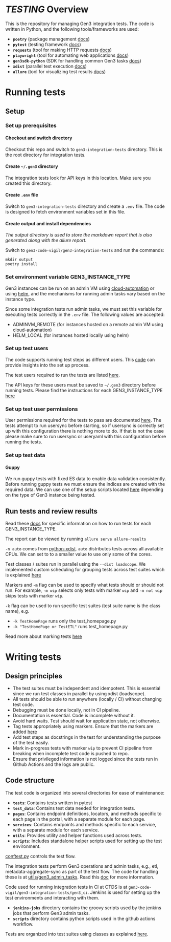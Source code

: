 # ***TESTING*** Overview
This is the repository for managing Gen3 integration tests. The code is written in Python, and the following tools/frameworks are used:

- **`poetry`** (package management [docs](https://python-poetry.org/docs/))
- **`pytest`** (testing framework [docs](https://docs.pytest.org/en/stable/))
- **`requests`** (tool for making HTTP requests [docs](https://docs.python-requests.org/en/master/))
- **`playwright`** (tool for automating web applications [docs](https://playwright.dev/python/docs/intro))
- **`gen3sdk-python`** (SDK for handling common Gen3 tasks [docs](https://github.com/uc-cdis/gen3sdk-python))
- **`xdist`** (parallel test execution [docs](https://pytest-xdist.readthedocs.io/en/stable/))
- **`allure`** (tool for visualizing test results [docs](https://allurereport.org/docs/pytest/))

# Running tests

## Setup

### Set up prerequisites

#### Checkout and switch directory
Checkout this repo and switch to `gen3-integration-tests` directory. This is the root directory for integration tests.

#### Create `~/.gen3` directory
The integration tests look for API keys in this location. Make sure you created this directory.

#### Create `.env` file
Switch to `gen3-integration-tests` directory and create a `.env` file. The code is designed to fetch environment variables set in this file.

#### Create output and install dependencies
*The output directory is used to store the markdown report that is also generated along with the allure report.*

Switch to `gen3-code-vigil/gen3-integration-tests` and run the commands:
```
mkdir output
poetry install
```

### Set environment variable GEN3_INSTANCE_TYPE
Gen3 instances can be run on an admin VM using [cloud-automation](https://github.com/uc-cdis/cloud-automation) or using [helm](https://github.com/uc-cdis/gen3-helm), and the mechanisms for running admin tasks vary based on the instance type.

Since some integration tests run admin tasks, we must set this variable for executing tests correctly in the `.env` file. The following values are accepted:
- ADMINVM_REMOTE (for instances hosted on a remote admin VM using cloud-automation)
- HELM_LOCAL (for instances hosted locally using helm)

### Set up test users
The code supports running test steps as different users. This [code](conftest.py#L103-L116) can provide insights into the set up process.

The test users required to run the tests are listed [here](test_data/test_setup/users.csv).

The API keys for these users must be saved to `~/.gen3` directory before running tests. Please find the instructions for each GEN3_INSTANCE_TYPE [here](docs/howto/generate_api_keys_for_test_users/)

### Set up test user permissions
User permissions required for the tests to pass are documented [here](test_data/test_setup/user.yaml). The tests attempt to run usersync before starting, so if usersync is correctly set up with this configuration there is nothing more to do. If that is not the case please make sure to run usersync or useryaml with this configuration before running the tests.

### Set up test data
#### Guppy
We run guppy tests with fixed ES data to enable data validation consistently. Before running guppy tests we must ensure the indices are created with the required data. We can use one of the setup scripts located [here](test_data/test_setup/guppy_es) depending on the type of Gen3 instance being tested.

## Run tests and review results
Read these [docs](docs/howto/run_tests/) for specific information on how to run tests for each GEN3_INSTANCE_TYPE.

The report can be viewed by running `allure serve allure-results`

`-n auto` comes from [python-xdist](https://pypi.org/project/pytest-xdist/). `auto` distributes tests across all available CPUs. We can set to to a smaller value to use only some of the cores.

Test classes / suites run in parallel using the `--dist loadscope`. We implemented custom scheduling for grouping tests across test suites which is explained [here](docs/reference/custom_scheduling.md)

Markers and `-m` flag can be used to specify what tests should or should not run. For example, `-m wip` selects only tests with marker `wip` and `-m not wip` skips tests with marker `wip`.

`-k` flag can be used to run specific test suites (test suite name is the class name), e.g.
- `-k TestHomePage` runs only the test_homepage.py
- `-k "TestHomePage or TestETL"` runs test_homepage.py

Read more about marking tests [here](https://docs.pytest.org/en/7.1.x/example/markers.html)

# Writing tests

## Design principles
- The test suites must be independent and idempotent. This is essential since we run test classes in parallel by using xdist (loadscope).
- All tests should be able to run anywhere (locally / CI) without changing test code.
- Debugging must be done locally, not in CI pipeline.
- Documentation is essential. Code is incomplete without it.
- Avoid hard waits. Test should wait for application state, not otherwise.
- Tag tests appropriately using markers. Ensure that the markers are added [here](./pyproject.toml#44)
- Add test steps as docstrings in the test for understanding the purpose of the test easily.
- Mark in-progress tests with marker `wip` to prevent CI pipeline from breaking when incomplete test code is pushed to repo.
- Ensure that privileged information is not logged since the tests run in Github Actions and the logs are public.

## Code structure
The test code is organized into several directories for ease of maintenance:

- **`tests`**: Contains tests written in pytest
- **`test_data`**: Contains test data needed for integration tests.
- **`pages`**: Contains endpoint definitions, locators, and methods specific to each page in the portal, with a separate module for each page.
- **`services`**: Contains endpoints and methods specific to each service, with a separate module for each service.
- **`utils`**: Provides utility and helper functions used across tests.
- **`scripts`**: Includes standalone helper scripts used for setting up the test environment.

[conftest.py](./conftest.py) controls the test flow.

The integration tests perform Gen3 operations and admin tasks, e.g., etl, metadata-aggregate-sync as part of the test flow. The code for handling these is at [utils/gen3_admin_tasks](utils/gen3_admin_tasks.py). Read this [doc](docs/howto/run_admin_tasks/) for more information.

Code used for running integration tests in CI at CTDS is at `gen3-code-vigil/gen3-integration-tests/gen3_ci`. Jenkins is used for setting up the test environments and interacting with them.
- **`jenkins-jobs`** directory contains the groovy scripts used by the jenkins jobs that perform Gen3 admin tasks.
- **`scripts`** directory contains python scripts used in the github actions workflow.

Tests are organized into test suites using classes as explained [here](https://docs.pytest.org/en/stable/getting-started.html#group-multiple-tests-in-a-class).
